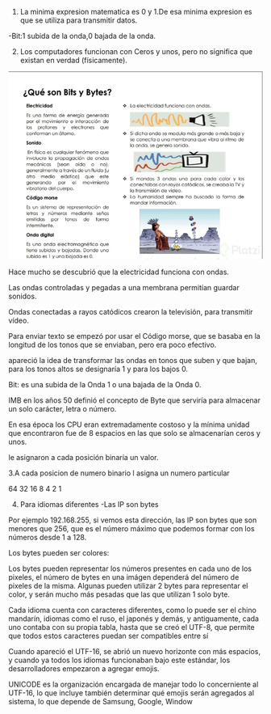 1. La minima expresion matematica es 0 y 1.De esa minima expresion es que se utiliza para transmitir datos.
   
  -Bit:1 subida de la onda,0 bajada de la onda.
  
2. Los computadores funcionan con Ceros y unos, pero no significa que existan en verdad (físicamente).

![que es bits](https://github.com/lcarloszapatag/Fundamentos-Ingenieria-Software/blob/main/que%20son%20los%20bits.png?raw=true)

Hace mucho se descubrió que la electricidad funciona con ondas.

Las ondas controladas y pegadas a una membrana permitían guardar sonidos.

Ondas conectadas a rayos catódicos crearon la televisión, para transmitir vídeo.

Para enviar texto se empezó por usar el Código morse, que se basaba en la longitud de los tonos que se enviaban, pero era poco efectivo.

apareció la idea de transformar las ondas en tonos que suben y que bajan, para los tonos altos se designaría 1 y para los bajos 0.

Bit: es una subida de la Onda 1 o una bajada de la Onda 0.

IMB en los años 50 definió el concepto de Byte que serviría para almacenar un solo carácter, letra o número.

En esa época los CPU eran extremadamente costoso y la mínima unidad que encontraron fue de 8 espacios en las que solo se almacenarían ceros y unos.

le asignaron a cada posición binaría un valor.

3.A cada posicion de numero binario l asigna un numero particular

 64 32 16 8 4 2 1
 
 4. Para idiomas diferentes
  -Las IP son bytes

Por ejemplo 192.168.255, si vemos esta dirección, las IP son bytes que son menores que 256, que es el número máximo que podemos formar con los números desde 1 a 128.

Los bytes pueden ser colores:

Los bytes pueden representar los números presentes en cada uno de los pixeles, el número de bytes en una imágen dependerá del número de pixeles de la misma. Algunas pueden utilizar 2 bytes para representar el color, y serán mucho más pesadas que las que utilizan 1 solo byte.
  

Cada idioma cuenta con caracteres diferentes, como lo puede ser el chino mandarín, idiomas como el ruso, el japonés y demás, y antiguamente, cada uno contaba con su propia tabla, hasta que se creó el UTF-8, que permite que todos estos caracteres puedan ser compatibles entre sí

Cuando apareció el UTF-16, se abrió un nuevo horizonte con más espacios, y cuando ya todos los idiomas funcionaban bajo este estándar, los desarrolladores empezaron a agregar emojis.

UNICODE es la organización encargada de manejar todo lo concerniente al UTF-16, lo que incluye también determinar qué emojis serán agregados al sistema, lo que depende de Samsung, Google, Window
